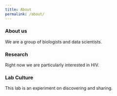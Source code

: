 ```yaml
---
title: About
permalink: /about/
---
```


### About us
We are a group of biologists and data scientists.

### Research
 Right now we are particularly interested in HIV.

### Lab Culture
This lab is an experiment on discovering and sharing.
